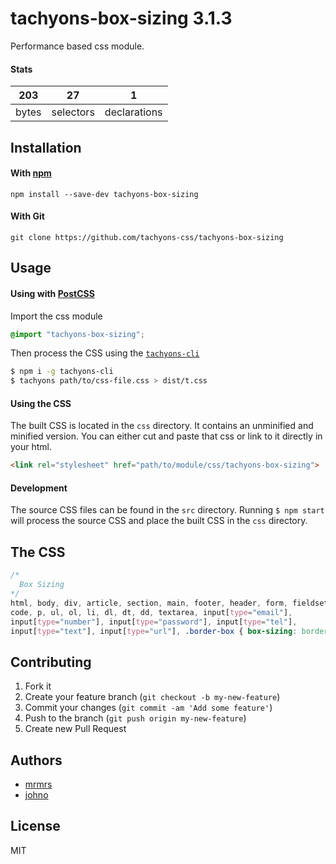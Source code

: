 # tachyons-box-sizing 3.1.3

Performance based css module.

#### Stats

203 | 27 | 1
---|---|---
bytes | selectors | declarations

## Installation

#### With [npm](https://npmjs.com)

```
npm install --save-dev tachyons-box-sizing
```

#### With Git

```
git clone https://github.com/tachyons-css/tachyons-box-sizing
```

## Usage

#### Using with [PostCSS](https://github.com/postcss/postcss)

Import the css module

```css
@import "tachyons-box-sizing";
```

Then process the CSS using the [`tachyons-cli`](https://github.com/tachyons-css/tachyons-cli)

```sh
$ npm i -g tachyons-cli
$ tachyons path/to/css-file.css > dist/t.css
```

#### Using the CSS

The built CSS is located in the `css` directory. It contains an unminified and minified version.
You can either cut and paste that css or link to it directly in your html.

```html
<link rel="stylesheet" href="path/to/module/css/tachyons-box-sizing">
```

#### Development

The source CSS files can be found in the `src` directory.
Running `$ npm start` will process the source CSS and place the built CSS in the `css` directory.

## The CSS

```css
/*
  Box Sizing
*/
html, body, div, article, section, main, footer, header, form, fieldset, pre,
code, p, ul, ol, li, dl, dt, dd, textarea, input[type="email"],
input[type="number"], input[type="password"], input[type="tel"],
input[type="text"], input[type="url"], .border-box { box-sizing: border-box; }
```

## Contributing

1. Fork it
2. Create your feature branch (`git checkout -b my-new-feature`)
3. Commit your changes (`git commit -am 'Add some feature'`)
4. Push to the branch (`git push origin my-new-feature`)
5. Create new Pull Request

## Authors

* [mrmrs](http://mrmrs.io)
* [johno](http://johnotander.com)

## License

MIT

